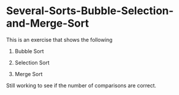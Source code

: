 # Several-Sorts-Bubble-Selection-and-Merge-Sort

This is an exercise that shows the following

1. Bubble Sort

2. Selection Sort

3. Merge Sort

Still working to see if the number of comparisons are correct.
